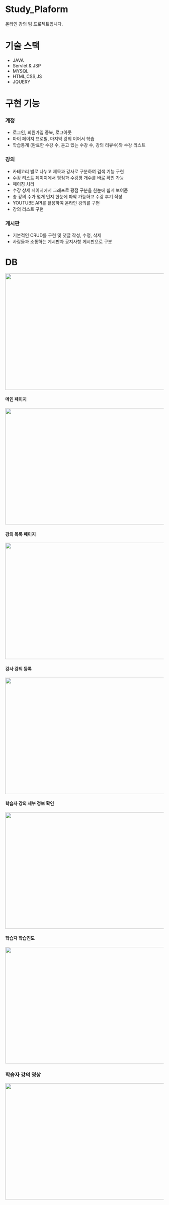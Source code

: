 # Study_Plaform
온라인 강의 팀 프로젝트입니다. 

# 기술 스택
* JAVA
* Servlet & JSP
* MYSQL
* HTML,CSS,JS
* JQUERY

# 구현 기능
### 계정
* 로그인, 회원가입 중복, 로그아웃
* 마이 페이지 프로필, 마지막 강의 이어서 학습
* 학습통계 (완료한 수강 수, 듣고 있는 수강 수, 강의 리뷰수)와 수강 리스트

### 강의
* 카테고리 별로 나누고 제목과 강사로 구분하여 검색 기능 구현
* 수강 리스트 페이지에서 평점과 수강평 개수를 바로 확인 가능
* 페이징 처리
* 수강 상세 페이지에서 그래프로 평점 구분을 한눈에 쉽게 보여줌
* 총 강의 수가 몇개 인지 한눈에 파악 가능하고 수강 후기 작성
* YOUTUBE API를 활용하여 온라인 강의를 구현
* 강의 리스트 구현

### 게시판
* 기본적인 CRUD를 구현 및 댓글 작성, 수정, 삭제
* 사람들과 소통하는 게시판과 공지사항 게시판으로 구분

# DB 
<img src="https://github.com/minseo0591/Study_Plaform/assets/85215467/a31b7720-7dfe-4d62-a6b7-afb16cd4cae2" width="600" height="370">


#### 메인 페이지
<img src="https://github.com/minseo0591/Study_Plaform/assets/85215467/7be222b3-4f64-4740-812b-bcc2b65e9d94" width="600" height="370">

#### 강의 목록 페이지
<img src="https://github.com/minseo0591/Study_Plaform/assets/85215467/cdad016d-b717-463e-a556-aa578c0f40bb" width="600" height="370">

#### 강사 강의 등록
<img src="https://github.com/minseo0591/Study_Plaform/assets/85215467/84a6e465-4a48-4a4b-af69-6b1b5ef9dd9a" width="600" height="370">

#### 학습자 강의 세부 정보 확인
<img src="https://github.com/minseo0591/Study_Plaform/assets/85215467/a9541fa2-78a1-4622-beb0-57b33813343d" width="600" height="370">

#### 학습자 학습진도
<img src="https://github.com/minseo0591/Study_Plaform/assets/85215467/66ad5053-b10b-4412-9a9b-da132c1ccac3" width="600" height="370">

### 학습자 강의 영상
<img src="https://github.com/minseo0591/Study_Plaform/assets/85215467/8dd9f113-e842-4e8a-8b9d-9c179ac2ae17" width="600" height="370">
